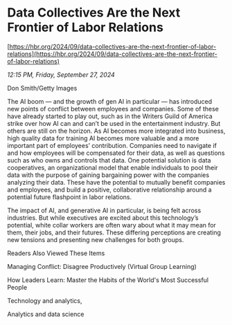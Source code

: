 # Data Collectives Are the Next Frontier of Labor Relations

[https://hbr.org/2024/09/data-collectives-are-the-next-frontier-of-labor-relations](https://hbr.org/2024/09/data-collectives-are-the-next-frontier-of-labor-relations)

*12:15 PM, Friday, September 27, 2024*

Don Smith/Getty Images

The AI boom — and the growth of gen AI in particular — has introduced new points of conflict between employees and companies. Some of these have already started to play out, such as in the Writers Guild of America strike over how AI can and can’t be used in the entertainment industry. But others are still on the horizon. As AI becomes more integrated into business, high quality data for training AI becomes more valuable and a more important part of employees’ contribution. Companies need to navigate if and how employees will be compensated for their data, as well as questions such as who owns and controls that data. One potential solution is data cooperatives, an organizational model that enable individuals to pool their data with the purpose of gaining bargaining power with the companies analyzing their data. These have the potential to mutually benefit companies and employees, and build a positive, collaborative relationship around a potential future flashpoint in labor relations.

The impact of AI, and generative AI in particular, is being felt across industries. But while executives are excited about this technology’s potential, white collar workers are often wary about what it may mean for them, their jobs, and their futures. These differing perceptions are creating new tensions and presenting new challenges for both groups.

Readers Also Viewed These Items

Managing Conflict: Disagree Productively (Virtual Group Learning)

How Leaders Learn: Master the Habits of the World's Most Successful People

Technology and analytics,

Analytics and data science

